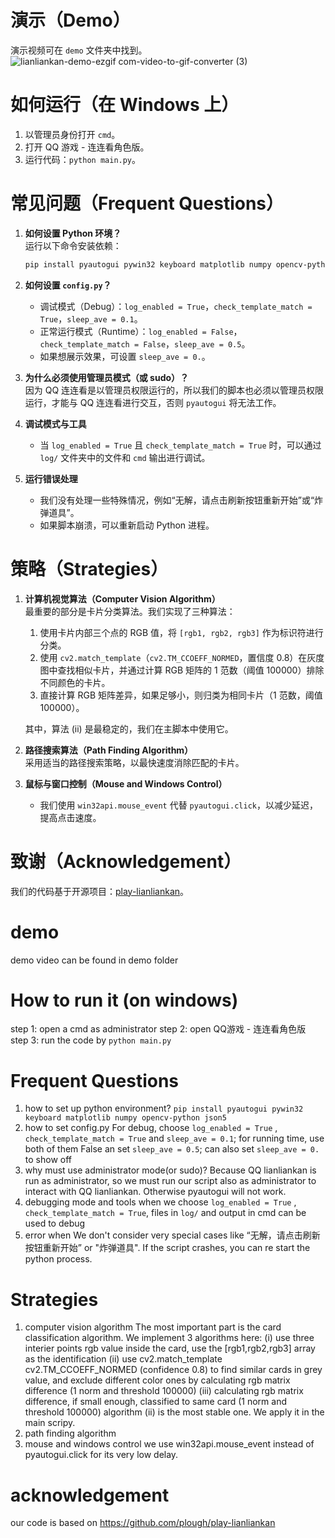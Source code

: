 # 演示（Demo）
演示视频可在 `demo` 文件夹中找到。
![lianliankan-demo-ezgif com-video-to-gif-converter (3)](https://github.com/user-attachments/assets/04eda813-a96b-4dd7-b2e6-cfd7201ca570)

# 如何运行（在 Windows 上）
1. 以管理员身份打开 `cmd`。
2. 打开 QQ 游戏 - 连连看角色版。
3. 运行代码：`python main.py`。

# 常见问题（Frequent Questions）
1. **如何设置 Python 环境？**  
   运行以下命令安装依赖：  
   ```bash
   pip install pyautogui pywin32 keyboard matplotlib numpy opencv-python json5
   ```

2. **如何设置 `config.py`？**  
   - 调试模式（Debug）：`log_enabled = True`，`check_template_match = True`，`sleep_ave = 0.1`。  
   - 正常运行模式（Runtime）：`log_enabled = False`，`check_template_match = False`，`sleep_ave = 0.5`。  
   - 如果想展示效果，可设置 `sleep_ave = 0.`。

3. **为什么必须使用管理员模式（或 sudo）？**  
   因为 QQ 连连看是以管理员权限运行的，所以我们的脚本也必须以管理员权限运行，才能与 QQ 连连看进行交互，否则 `pyautogui` 将无法工作。

4. **调试模式与工具**  
   - 当 `log_enabled = True` 且 `check_template_match = True` 时，可以通过 `log/` 文件夹中的文件和 `cmd` 输出进行调试。

5. **运行错误处理**  
   - 我们没有处理一些特殊情况，例如“无解，请点击刷新按钮重新开始”或“炸弹道具”。
   - 如果脚本崩溃，可以重新启动 Python 进程。

# 策略（Strategies）
1. **计算机视觉算法（Computer Vision Algorithm）**  
   最重要的部分是卡片分类算法。我们实现了三种算法：
   1. 使用卡片内部三个点的 RGB 值，将 `[rgb1, rgb2, rgb3]` 作为标识符进行分类。
   2. 使用 `cv2.match_template`（`cv2.TM_CCOEFF_NORMED`，置信度 0.8）在灰度图中查找相似卡片，并通过计算 RGB 矩阵的 1 范数（阈值 100000）排除不同颜色的卡片。
   3. 直接计算 RGB 矩阵差异，如果足够小，则归类为相同卡片（1 范数，阈值 100000）。
   
   其中，算法 (ii) 是最稳定的，我们在主脚本中使用它。

2. **路径搜索算法（Path Finding Algorithm）**  
   采用适当的路径搜索策略，以最快速度消除匹配的卡片。

3. **鼠标与窗口控制（Mouse and Windows Control）**  
   - 我们使用 `win32api.mouse_event` 代替 `pyautogui.click`，以减少延迟，提高点击速度。

# 致谢（Acknowledgement）
我们的代码基于开源项目：[play-lianliankan](https://github.com/plough/play-lianliankan)。





# demo
 demo video can be found in demo folder

# How to run it (on windows)
 step 1: open a cmd as administrator
 step 2: open QQ游戏 - 连连看角色版
 step 3: run the code by ``python main.py``

# Frequent Questions
 1. how to set up python environment?
 `pip install pyautogui pywin32 keyboard matplotlib numpy opencv-python json5`
 2. how to set config.py
 For debug, choose `log_enabled = True` , `check_template_match = True` and `sleep_ave = 0.1`; for running time, use both of them False an set `sleep_ave = 0.5`; can also set `sleep_ave = 0.` to show off
 3. why must use administrator mode(or sudo)? 
 Because QQ lianliankan is run as administrator, so we must run our script also as administrator to interact with QQ lianliankan. Otherwise pyautogui will not work.
 4. debugging mode and tools
 when we choose `log_enabled = True` , `check_template_match = True`, files in `log/` and output in cmd can be used to debug
 5. error when 
 We don't consider very special cases like “无解，请点击刷新按钮重新开始” or "炸弹道具". If the script crashes, you can re start the python process.

# Strategies
 1. computer vision algorithm
   The most important part is the card classification algorithm. We implement 3 algorithms here:
   (i) use three interier points rgb value inside the card, use the [rgb1,rgb2,rgb3] array as the identification
   (ii) use cv2.match_template cv2.TM_CCOEFF_NORMED (confidence 0.8) to find similar cards in grey value, and exclude different color ones by calculating rgb matrix difference (1 norm and threshold 100000)
   (iii) calculating rgb matrix difference, if small enough, classified to same card (1 norm and threshold 100000)
   algorithm (ii) is the most stable one. We apply it in the main scripy.
 2. path finding algorithm
 3. mouse and windows control
    we use win32api.mouse_event instead of pyautogui.click for its very low delay.



# acknowledgement
our code is based on https://github.com/plough/play-lianliankan
